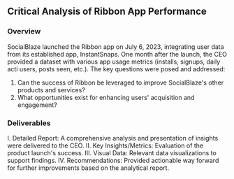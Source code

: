 <h2> Critical Analysis of Ribbon App Performance </h2>
 
<h3>Overview </h3>
SocialBlaze launched the Ribbon app on July 6, 2023, integrating user data from its established app, InstantSnaps. One month after the launch, the CEO provided a dataset with various app usage metrics (installs, signups, daily acti users, posts seen, etc.). The key questions were posed and addressed:

1. Can the success of Ribbon be leveraged to improve SocialBlaze's other products and services?
2. What opportunities exist for enhancing users' acquisition and engagement?

<h3>Deliverables</h3>
I. Detailed Report: A comprehensive analysis and presentation of insights were delivered to the CEO.
II. Key Insights/Metrics: Evaluation of the product launch's success.
III. Visual Data: Relevant data visualizations to support findings.
IV. Recommendations: Provided actionable way forward for further improvements based on the analytical report.